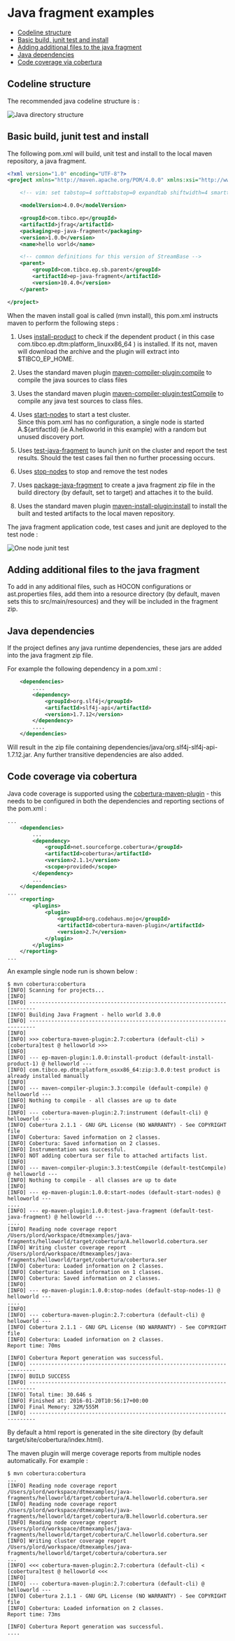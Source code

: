 # Java fragment examples

* [Codeline structure](#codeline-structure)
* [Basic build, junit test and install](#basic-build-junit-test-and-install)
* [Adding additional files to the java fragment](#adding-additional-files-to-the-java-fragment)
* [Java dependencies](#java-dependencies)
* [Code coverage via cobertura](#code-coverage-via-cobertura)

<a name="codeline-structure"></a>

## Codeline structure
  
The recommended java codeline structure is :
  
![Java directory structure](uml/java-structure.svg)

<a name="basic-build-junit-test-and-install"></a>

## Basic build, junit test and install

The following pom.xml will build, unit test and install to the local maven 
repository, a java fragment.

``` xml
<?xml version="1.0" encoding="UTF-8"?>
<project xmlns="http://maven.apache.org/POM/4.0.0" xmlns:xsi="http://www.w3.org/2001/XMLSchema-instance" xsi:schemaLocation="http://maven.apache.org/POM/4.0.0 http://maven.apache.org/xsd/maven-4.0.0.xsd">

    <!-- vim: set tabstop=4 softtabstop=0 expandtab shiftwidth=4 smarttab : -->

    <modelVersion>4.0.0</modelVersion>

    <groupId>com.tibco.ep</groupId>
    <artifactId>jfrag</artifactId>
    <packaging>ep-java-fragment</packaging>
    <version>1.0.0</version>
    <name>hello world</name>

    <!-- common definitions for this version of StreamBase -->
    <parent>
        <groupId>com.tibco.ep.sb.parent</groupId>
        <artifactId>ep-java-fragment</artifactId>
        <version>10.4.0</version>
    </parent>

</project>
```

When the maven install goal is called (mvn install), this pom.xml instructs
maven to perform the following steps :
  
1. Uses [install-product](https://tibcosoftware.github.io/tibco-streaming-maven-plugin/1.5.0/ep-maven-plugin/install-product-mojo.html) to check if the 
    dependent product ( in this case com.tibco.ep.dtm:platform\_linuxx86_64 ) is
    installed.  If its not, maven will download the archive and the plugin
    will extract into $TIBCO\_EP\_HOME.
    
2. Uses the standard maven plugin [maven-compiler-plugin:compile](https://maven.apache.org/plugins/maven-compiler-plugin/compile-mojo.html)
    to compile the java sources to class files
    
3. Uses the standard maven plugin [maven-compiler-plugin:testCompile](https://maven.apache.org/plugins/maven-compiler-plugin/testCompile-mojo.html)
    to compile any java test sources to class files.
    
4. Uses [start-nodes](https://tibcosoftware.github.io/tibco-streaming-maven-plugin/1.5.0/ep-maven-plugin/start-nodes-mojo.html) to start a test cluster.  
    Since this pom.xml has no configuration, a single node is started 
    A.${artifactId} (ie A.helloworld in this example) with a random but unused 
    discovery port.
    
5. Uses [test-java-fragment](https://tibcosoftware.github.io/tibco-streaming-maven-plugin/1.5.0/ep-maven-plugin/test-java-fragment-mojo.html) to launch
    junit on the cluster and report the test results.  Should the test cases
    fail then no further processing occurs.
    
6. Uses [stop-nodes](https://tibcosoftware.github.io/tibco-streaming-maven-plugin/1.5.0/ep-maven-plugin/stop-nodes-mojo.html) to stop and remove the test 
    nodes
  
7. Uses [package-java-fragment](https://tibcosoftware.github.io/tibco-streaming-maven-plugin/1.5.0/ep-maven-plugin/package-java-fragment-mojo.html) to create
    a java fragment zip file in the build directory (by default, set to target)
    and attaches it to the build.
    
8. Uses the standard maven plugin [maven-install-plugin:install](https://maven.apache.org/plugins/maven-install-plugin/install-mojo.html)
    to install the built and tested artifacts to the local maven repository.
    
  
The java fragment application code, test cases and junit are deployed to the
test node :
  
![One node junit test](uml/one-node-junit.svg)

<a name="adding-additional-files-to-the-java-fragment"></a>

## Adding additional files to the java fragment

To add in any additional files, such as HOCON configurations or
ast.properties files, add them into a resource directory (by default, 
maven sets this to src/main/resources) and they will be included in the 
fragment zip.

<a name="java-dependencies"></a>

## Java dependencies

If the project defines any java runtime dependencies, these jars are added
into the java fragment zip file.

For example the following dependency in a pom.xml :

``` xml
    <dependencies>
        ....
        <dependency>
            <groupId>org.slf4j</groupId>
            <artifactId>slf4j-api</artifactId>
            <version>1.7.12</version>
        </dependency>
        ....
    </dependencies>
```

Will result in the zip file containing dependencies/java/org.slf4j-slf4j-api-1.7.12.jar.
Any further transitive dependencies are also added.

<a name="code-coverage-via-cobertura"></a>

## Code coverage via cobertura

Java code coverage is supported using the [cobertura-maven-plugin](http://www.mojohaus.org/cobertura-maven-plugin/) -
this needs to be configured in both the dependencies and reporting sections of
the pom.xml :
  
``` xml
...
    <dependencies>
        ...
        <dependency>
            <groupId>net.sourceforge.cobertura</groupId>
            <artifactId>cobertura</artifactId>
            <version>2.1.1</version>
            <scope>provided</scope>
        </dependency>
        ...
    </dependencies> 
...
    <reporting>
        <plugins>
            <plugin>
                <groupId>org.codehaus.mojo</groupId>
                <artifactId>cobertura-maven-plugin</artifactId>
                <version>2.7</version>
            </plugin>
        </plugins>
    </reporting>    
...
```

An example single node run is shown below :
  
``` shell
$ mvn cobertura:cobertura
[INFO] Scanning for projects...
[INFO]                                                                         
[INFO] ------------------------------------------------------------------------
[INFO] Building Java Fragment - hello world 3.0.0
[INFO] ------------------------------------------------------------------------
[INFO] 
[INFO] >>> cobertura-maven-plugin:2.7:cobertura (default-cli) > [cobertura]test @ helloworld >>>
[INFO] 
[INFO] --- ep-maven-plugin:1.0.0:install-product (default-install-product-1) @ helloworld ---
[INFO] com.tibco.ep.dtm:platform_osxx86_64:zip:3.0.0:test product is already installed manually
[INFO] 
[INFO] --- maven-compiler-plugin:3.3:compile (default-compile) @ helloworld ---
[INFO] Nothing to compile - all classes are up to date
[INFO] 
[INFO] --- cobertura-maven-plugin:2.7:instrument (default-cli) @ helloworld ---
[INFO] Cobertura 2.1.1 - GNU GPL License (NO WARRANTY) - See COPYRIGHT file
[INFO] Cobertura: Saved information on 2 classes.
[INFO] Cobertura: Saved information on 2 classes.
[INFO] Instrumentation was successful.
[INFO] NOT adding cobertura ser file to attached artifacts list.
[INFO] 
[INFO] --- maven-compiler-plugin:3.3:testCompile (default-testCompile) @ helloworld ---
[INFO] Nothing to compile - all classes are up to date
[INFO] 
[INFO] --- ep-maven-plugin:1.0.0:start-nodes (default-start-nodes) @ helloworld ---
.... 
[INFO] --- ep-maven-plugin:1.0.0:test-java-fragment (default-test-java-fragment) @ helloworld ---
....
[INFO] Reading node coverage report /Users/plord/workspace/dtmexamples/java-fragments/helloworld/target/cobertura/A.helloworld.cobertura.ser
[INFO] Writing cluster coverage report /Users/plord/workspace/dtmexamples/java-fragments/helloworld/target/cobertura/cobertura.ser
[INFO] Cobertura: Loaded information on 2 classes.
[INFO] Cobertura: Loaded information on 1 classes.
[INFO] Cobertura: Saved information on 2 classes.
[INFO] 
[INFO] --- ep-maven-plugin:1.0.0:stop-nodes (default-stop-nodes-1) @ helloworld ---
....
[INFO] 
[INFO] --- cobertura-maven-plugin:2.7:cobertura (default-cli) @ helloworld ---
[INFO] Cobertura 2.1.1 - GNU GPL License (NO WARRANTY) - See COPYRIGHT file
[INFO] Cobertura: Loaded information on 2 classes.
Report time: 70ms

[INFO] Cobertura Report generation was successful.
[INFO] ------------------------------------------------------------------------
[INFO] BUILD SUCCESS
[INFO] ------------------------------------------------------------------------
[INFO] Total time: 30.646 s
[INFO] Finished at: 2016-01-20T10:56:17+00:00
[INFO] Final Memory: 32M/555M
[INFO] ------------------------------------------------------------------------
```
  
By default a html report is generated in the site directory (by default 
target/site/cobertura/index.html).
  
The maven plugin will merge coverage reports from multiple nodes 
automatically.  For example :
  
``` shell
$ mvn cobertura:cobertura
...
[INFO] Reading node coverage report /Users/plord/workspace/dtmexamples/java-fragments/helloworld/target/cobertura/A.helloworld.cobertura.ser
[INFO] Reading node coverage report /Users/plord/workspace/dtmexamples/java-fragments/helloworld/target/cobertura/B.helloworld.cobertura.ser
[INFO] Reading node coverage report /Users/plord/workspace/dtmexamples/java-fragments/helloworld/target/cobertura/C.helloworld.cobertura.ser
[INFO] Writing cluster coverage report /Users/plord/workspace/dtmexamples/java-fragments/helloworld/target/cobertura/cobertura.ser
...
[INFO] <<< cobertura-maven-plugin:2.7:cobertura (default-cli) < [cobertura]test @ helloworld <<<
[INFO] 
[INFO] --- cobertura-maven-plugin:2.7:cobertura (default-cli) @ helloworld ---
[INFO] Cobertura 2.1.1 - GNU GPL License (NO WARRANTY) - See COPYRIGHT file
[INFO] Cobertura: Loaded information on 2 classes.
Report time: 73ms

[INFO] Cobertura Report generation was successful.
....
```
